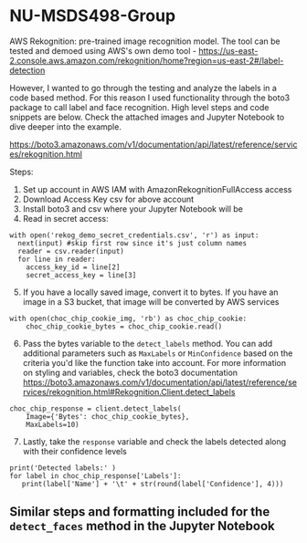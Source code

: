 # NU-MSDS498-Group

AWS Rekognition: pre-trained image recognition model. The tool can be tested and demoed using AWS's own demo tool - 
https://us-east-2.console.aws.amazon.com/rekognition/home?region=us-east-2#/label-detection

However, I wanted to go through the testing and analyze the labels in a code based method. For this reason I used functionality through the boto3 package to call label and face recognition. High level steps and code snippets are below. Check the attached images and Jupyter Notebook to dive deeper into the example. 

https://boto3.amazonaws.com/v1/documentation/api/latest/reference/services/rekognition.html

Steps:
1. Set up account in AWS IAM with AmazonRekognitionFullAccess access
2. Download Access Key csv for above account
3. Install boto3 and csv where your Jupyter Notebook will be
4. Read in secret access:
```
with open('rekog_demo_secret_credentials.csv', 'r') as input:
  next(input) #skip first row since it's just column names
  reader = csv.reader(input)
  for line in reader:
    access_key_id = line[2]
    secret_access_key = line[3]
 ```
5. If you have a locally saved image, convert it to bytes. If you have an image in a S3 bucket, that image will be converted by AWS services
```
with open(choc_chip_cookie_img, 'rb') as choc_chip_cookie:
    choc_chip_cookie_bytes = choc_chip_cookie.read()
```
6. Pass the bytes variable to the ```detect_labels``` method. You can add additional parameters such as ```MaxLabels``` or ```MinConfidence``` based on the criteria you'd like the function take into account. For more information on styling and variables, check the boto3 documentation
https://boto3.amazonaws.com/v1/documentation/api/latest/reference/services/rekognition.html#Rekognition.Client.detect_labels
```
choc_chip_response = client.detect_labels(
    Image={'Bytes': choc_chip_cookie_bytes},
    MaxLabels=10)
 ```
 7. Lastly, take the ```response``` variable and check the labels detected along with their confidence levels
 ```
 print('Detected labels:' )
 for label in choc_chip_response['Labels']:
    print(label['Name'] + '\t' + str(round(label['Confidence'], 4)))
```

## Similar steps and formatting included for the ```detect_faces``` method in the Jupyter Notebook
